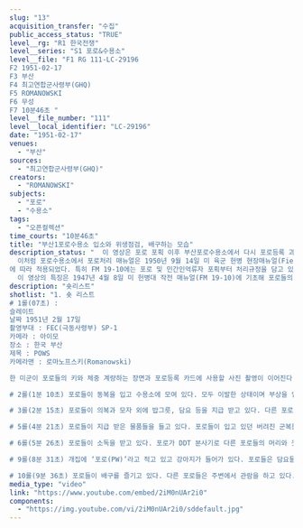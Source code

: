 ```yaml
---
slug: "13"
acquisition_transfer: "수집"
public_access_status: "TRUE"
level__rg: "R1 한국전쟁"
level__series: "S1 포로&수용소"
level__file: "F1 RG 111-LC-29196
F2 1951-02-17
F3 부산
F4 최고연합군사령부(GHQ)
F5 ROMANOWSKI
F6 무성
F7 10분46초 "
level__file_number: "111"
level__local_identifier: "LC-29196"
date: "1951-02-17"
venues:
  - "부산"
sources:
  - "최고연합군사령부(GHQ)"
creators:
  - "ROMANOWSKI"
subjects:
  - "포로"
  - "수용소"
tags:
  - "오픈컬렉션"
time_courts: "10분46초"
title: "부산1포로수용소 입소와 위생점검, 배구하는 모습"
description_status: "  이 영상은 포로 포획 이후 부산포로수용소에서 다시 포로등록 과정을 보여주고 있다. 포로들은 포획된 직후 포로집결소에서 1차 포로등록을 마치고 임시포로수용소에 이송한 뒤 포로심문을 받고 정식 수용소로 이동한다. 그러나 포로들은 정식 수용소 부산포로수용소에서 다시 포로등록을 받는다. 포로등록 이후 포로들은 옷 외에도 밥그릇, 국그릇, 컵뿐만 아니라 칫솔 및 치약, 신발 등을 지급 받았다. 차용한 옷의 앞뒤와 바지에 ‘PW’ 전쟁포로라는 붉은 색으로 표시가 되었다. 수용소에 입소하면 포로들은 머리부터 시작해 온몸에 DDT 소독약을 뿌려졌다. 이어서 포로들은 이발한 뒤 늦은 식사를 마칠 수 있었다.
  이처럼 포로수용소에서 포로처리 매뉴얼은 1950년 9월 14일 미 육군 헌병 현장매뉴얼(Field Manual Military Police) FM 19-5와 FM 19-10(헌병작전 매뉴얼) 이 매뉴얼은 1945년 1월 2일 처음 적용되었다가 1947년 4월 8일 개정을 거쳐 1950년 9월 14일 재개정, 1955년 1월 24일 수정되었다.
에 따라 적용되었다. 특히 FM 19-10에는 포로 및 민간인억류자 포획부터 처리규정을 담고 있다. 그 이후 1952년 5월 1일 FM 19-40(전쟁포로처리) 매뉴얼이 등장했다.
  이 영상의 특징은 1947년 4월 8일 미 헌병대 작전 매뉴얼(FM 19-10)에 기초해 포로들의 등록과 신체검사, 수용소 조직, 배식 등 포로처리과정을 담고 있다. "
description: "숏리스트"
shotlist: "1. 숏 리스트
# 1롤(07초) :
슬레이트
날짜 1951년 2월 17일
촬영부대 : FEC(극동사령부) SP-1
카메라 : 아이모
장소 : 한국 부산
제목 : POWS
카메라맨 : 로마노프스키(Romanowski)

한 미군이 포로들의 키와 체중 계량하는 장면과 포로등록 카드에 사용할 사진 촬영이 이어진다. (56초) 포로번호 63NK 124754가 1951년 2월 16일에 사진 촬영하고, 이어서 포로번호 63NK 12475가 같은 날에 사진 촬영 장면이 나온다.

# 2롤(1분 10초) 포로들이 동복을 입고 수용소에 모여 있다. 모두 이발한 상태이며 부상을 입은 포로는 들것에 앉아 있다. 소년병 포로는 부상을 입은 상태이다.

# 3롤(2분 15초) 포로들이 의복과 모자 외에 밥그릇, 담요 등을 지급 받고 있다. 다른 포로가 포로 웃옷 등뒤와 바지 등에 ‘PW’라고 붉은 페인트로 쓰고 있다. 포로들은 한쪽에 옷을 갈아 입고 있다.

# 5롤(4분 21초) 포로들이 지급 받은 물품들을 들고 있다. 포로들이 입고 있던 버려진 군복들이 태워지고 있다. “식당 매일 청소”라는 간판이 있다.

# 6롤(5분 26초) 포로들이 소독을 받고 있다. 포로가 DDT 분사기로 다른 포로들의 머리와 옷 안으로 모두 뿌린다. 포로들이 이발을 받고 있다. 대부분 포로들이 장발이다. (8분) 포로들은 취사실에서 배식을 준비하고 있다.

# 9롤(8분 31초) 개집에 ‘포로(PW)’라고 적고 있고 강아지가 들어가 있다. 포로들은 담요들을 정리한 상태에서 미군이 밥그릇과 컵 등의 위생을 점검하고 있다.

# 10롤(9분 36초) 포로들이 배구를 즐기고 있다. 다른 포로들은 주변에서 관람을 하고 있다. (10분 26초) 수용소 한 컨에서 손을 씻고 있다."
media_type: "video"
link: "https://www.youtube.com/embed/2iM0nUAr2i0"
components:
  - "https://img.youtube.com/vi/2iM0nUAr2i0/sddefault.jpg"
---
```

